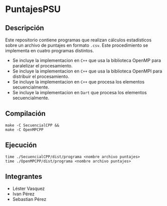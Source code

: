 # PuntajesPSU
## Descripción
Este repositorio contiene programas que realizan cálculos estadísticos sobre un archivo de puntajes en formato `.csv`.
Este procedimiento se implementa en cuatro programas distintos. 
- Se incluye la implementacion en `C++` que usa la biblioteca OpenMP para paralelizar el procesamiento.
- Se incluye la implementacion en `C++` que usa la biblioteca OpenMPI para distribuir el procesamiento.
- Se incluye la implementacion en `C++` que procesa los elementos secuencialmente.
- Se incluye la implementacion en `Dart` que procesa los elementos secuencialmente.
## Compilación
```
make -C SecuencialCPP &&
make -C OpenMPCPP
```
## Ejecución
```
time ./SecuencialCPP/dist/programa <nombre archivo puntajes>
time ./OpenMPCPP/dist/programa <nombre archivo puntajes>
```
## Integrantes
- Léster Vasquez
- Ivan Pérez
- Sebastian Pérez
